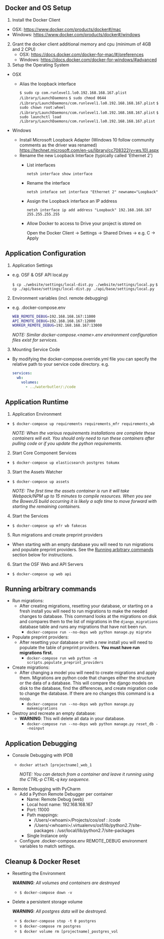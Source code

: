 
## Docker and OS Setup

1. Install the Docker Client
  - OSX: https://www.docker.com/products/docker#/mac
  - Windows: https://www.docker.com/products/docker#/windows
2. Grant the docker client additional memory and cpu (minimum of 4GB and 2 CPU)
   - OSX: https://docs.docker.com/docker-for-mac/#/preferences
   - Windows: https://docs.docker.com/docker-for-windows/#advanced
3. Setup the Operating System
  - OSX
    - Alias the loopback interface

      `$ sudo cp com.runlevel1.lo0.192.168.168.167.plist /Library/LaunchDaemons`
      `$ sudo chmod 0644 /Library/LaunchDaemons/com.runlevel1.lo0.192.168.168.167.plist`
      `$ sudo chown root:wheel /Library/LaunchDaemons/com.runlevel1.lo0.192.168.168.167.plist`
      `$ sudo launchctl load /Library/LaunchDaemons/com.runlevel1.lo0.192.168.168.167.plist`

  - Windows
    - Install Microsoft Loopback Adapter (Windows 10 follow community comments as the driver was renamed)
   https://technet.microsoft.com/en-us/library/cc708322(v=ws.10).aspx
    - Rename the new Loopback Interface (typically called 'Ethernet 2')
      - List interfaces

        `netsh interface show interface`
      - Rename the interface

        `netsh inteface set interface "Ethernet 2" newname="Loopback"`
      - Assign the Loopback interface an IP address

        `netsh interface ip add address "Loopback" 192.168.168.167 255.255.255.255`
      - Allow Docker to access to Drive your project is stored on

        Open the Docker Client -> Settings -> Shared Drives -> e.g. C -> Apply



## Application Configuration
1. Application Settings
 - e.g. OSF & OSF API local.py

    `$ cp ./website/settings/local-dist.py ./website/settings/local.py`
    `$ cp ./api/base/settings/local-dist.py ./api/base/settings/local.py`

2. Environment variables (incl. remote debugging)
  - e.g. .docker-compose.env

    ```bash
    WEB_REMOTE_DEBUG=192.168.168.167:11000
    API_REMOTE_DEBUG=192.168.168.167:12000
    WORKER_REMOTE_DEBUG=192.168.168.167:13000
    ```

      _NOTE: Similar docker-compose.\<name\>.env environment configuration files exist for services._

3. Mounting Service Code
  - By modifying the docker-compose.override.yml file you can specify the relative path to your service code directory. e.g.

    ```yml
    services:
      wb:
        volumes:
          - ../waterbutler/:/code
    ```

## Application Runtime
1. Application Environment

  - `$ docker-compose up requirements requirements_mfr requirements_wb`

    _NOTE: When the various requirements installations are complete these containers will exit. You should only need to run these containers after pulling code or if you update the python requirements._

2. Start Core Component Services
  - `$ docker-compose up elasticsearch postgres tokumx`

3. Start the Assets Watcher
  - `$ docker-compose up assets`

    _NOTE: The first time the assets container is run it will take Webpack/NPM up to 15 minutes to compile resources.
    When you see the BowerJS build occurring it is likely a safe time to move forward with starting the remaining
    containers._
4. Start the Services
  - `$ docker-compose up mfr wb fakecas`
5. Run migrations and create preprint providers
  - When starting with an empty database you will need to run migrations and populate preprint providers. See the [Running arbitrary commands](#running-arbitrary-commands) section below for instructions.
6. Start the OSF Web and API Servers
  - `$ docker-compose up web api`

## Running arbitrary commands
- Run migrations:
  - After creating migrations, resetting your database, or starting on a fresh install you will need to run migrations to make the needed changes to database. This command looks at the migrations on disk and compares them to the list of migrations in the `django_migrations` database table and runs any migrations that have not been run.
    - `docker-compose run --no-deps web python manage.py migrate`
- Populate preprint providers:
  - After resetting your database or with a new install you will need to populate the table of preprint providers. **You must have run migrations first.**
    - `docker-compose run web python -m scripts.populate_preprint_providers`
- Create migrations:
  - After changing a model you will need to create migrations and apply them. Migrations are python code that changes either the structure or the data of a database. This will compare the django models on disk to the database, find the differences, and create migration code to change the database. If there are no changes this command is a noop.
    - `docker-compose run --no-deps web python manage.py makemigrations`
- Destroy and recreate an empty database:
  - **WARNING**: This will delete all data in your database.
    - `docker-compose run --no-deps web python manage.py reset_db --noinput`

## Application Debugging
- Console Debugging with IPDB
  - `docker attach [projectname]_web_1`

    _NOTE: You can detach from a container and leave it running using the CTRL-p CTRL-q key sequence._
- Remote Debugging with PyCharm
  - Add a Python Remote Debugger per container
    - Name: Remote Debug (web)
    - Local host name: 192.168.168.167
    - Port: 11000
    - Path mappings:
      - /Users/\<whoami\>/Projects/cos/osf : /code
      - /Users/\<whoami\>/.virtualenvs/osf/lib/python2.7/site-packages : /usr/local/lib/python2.7/site-packages
    - Single Instance only
  - Configure .docker-compose.env REMOTE_DEBUG environment variables to match settings.

## Cleanup & Docker Reset
- Resetting the Environment

  _**WARNING**: All volumes and containers are destroyed_
  - `$ docker-compose down -v`


- Delete a persistent storage volume

  _**WARNING**: All postgres data will be destroyed._
  - `$ docker-compose stop -t 0 postgres`
  - `$ docker-compose rm postgres`
  - `$ docker volume rm [projectname]_postgres_vol`
